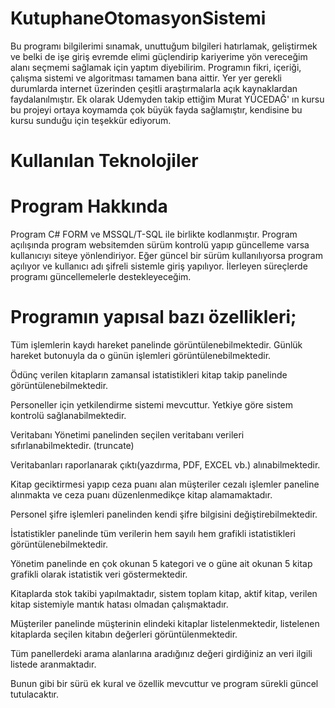 # KutuphaneOtomasyonSistemi

Bu programı bilgilerimi sınamak, unuttuğum bilgileri hatırlamak, geliştirmek ve belki de işe giriş evremde elimi güçlendirip kariyerime yön vereceğim alanı seçmemi sağlamak için yaptım diyebilirim. Programın fikri, içeriği, çalışma sistemi ve algoritması tamamen bana aittir. Yer yer gerekli durumlarda internet üzerinden çeşitli araştırmalarla açık kaynaklardan faydalanılmıştır. Ek olarak Udemyden takip ettiğim Murat YÜCEDAĞ' ın kursu bu projeyi ortaya koymamda çok büyük fayda sağlamıştır, kendisine bu kursu sunduğu için teşekkür ediyorum. 

# Kullanılan Teknolojiler


# Program Hakkında

Program C# FORM ve MSSQL/T-SQL ile birlikte kodlanmıştır. Program açılışında program websitemden sürüm kontrolü yapıp güncelleme varsa kullanıcıyı siteye yönlendiriyor. Eğer güncel bir sürüm kullanılıyorsa program açılıyor ve kullanıcı adı şifreli sistemle giriş yapılıyor. İlerleyen süreçlerde programı güncellemelerle destekleyeceğim. 

# Programın yapısal bazı özellikleri;

Tüm işlemlerin kaydı hareket panelinde görüntülenebilmektedir. Günlük hareket butonuyla da o günün işlemleri görüntülenebilmektedir.

Ödünç verilen kitapların zamansal istatistikleri kitap takip panelinde görüntülenebilmektedir.

Personeller için yetkilendirme sistemi mevcuttur. Yetkiye göre sistem kontrolü sağlanabilmektedir.

Veritabanı Yönetimi panelinden seçilen veritabanı verileri sıfırlanabilmektedir. (truncate)

Veritabanları raporlanarak çıktı(yazdırma, PDF, EXCEL vb.) alınabilmektedir.

Kitap geciktirmesi yapıp ceza puanı alan müşteriler cezalı işlemler paneline alınmakta ve ceza puanı düzenlenmedikçe kitap alamamaktadır.

Personel şifre işlemleri panelinden kendi şifre bilgisini değiştirebilmektedir.

İstatistikler panelinde tüm verilerin hem sayılı hem grafikli istatistikleri görüntülenebilmektedir.

Yönetim panelinde en çok okunan 5 kategori ve o güne ait okunan 5 kitap grafikli olarak istatistik veri göstermektedir.

Kitaplarda stok takibi yapılmaktadır, sistem toplam kitap, aktif kitap, verilen kitap sistemiyle mantık hatası olmadan çalışmaktadır.

Müşteriler panelinde müşterinin elindeki kitaplar listelenmektedir, listelenen kitaplarda seçilen kitabın değerleri görüntülenmektedir.

Tüm panellerdeki arama alanlarına aradığınız değeri girdiğiniz an veri ilgili listede aranmaktadır.

Bunun gibi bir sürü ek kural ve özellik mevcuttur ve program sürekli güncel tutulacaktır.
